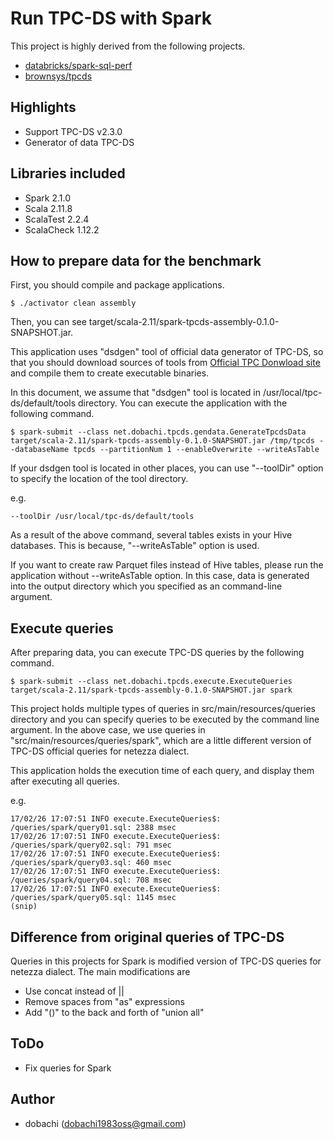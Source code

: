# Run TPC-DS with Spark

This project is highly derived from the following projects.

* [databricks/spark-sql-perf](https://github.com/databricks/spark-sql-perf)
* [brownsys/tpcds](https://github.com/brownsys/tpcds)

## Highlights

- Support TPC-DS v2.3.0
- Generator of data TPC-DS

## Libraries included

- Spark 2.1.0
- Scala 2.11.8
- ScalaTest 2.2.4
- ScalaCheck 1.12.2

## How to prepare data for the benchmark

First, you should compile and package applications.

```
$ ./activator clean assembly
```

Then, you can see target/scala-2.11/spark-tpcds-assembly-0.1.0-SNAPSHOT.jar.

This application uses "dsdgen" tool of official data generator of TPC-DS,
so that you should download sources of tools from 
[Official TPC Donwload site](http://www.tpc.org/tpc_documents_current_versions/current_specifications.asp)
and compile them to create executable binaries.

In this document, we assume that "dsdgen" tool is located in /usr/local/tpc-ds/default/tools directory.
You can execute the application with the following command.

```
$ spark-submit --class net.dobachi.tpcds.gendata.GenerateTpcdsData target/scala-2.11/spark-tpcds-assembly-0.1.0-SNAPSHOT.jar /tmp/tpcds --databaseName tpcds --partitionNum 1 --enableOverwrite --writeAsTable
```

If your dsdgen tool is located in other places, you can use "--toolDir" option
to specify the location of the tool directory.

e.g.

```
--toolDir /usr/local/tpc-ds/default/tools
```

As a result of the above command,
several tables exists in your Hive databases.
This is because, "--writeAsTable" option is used.

If you want to create raw Parquet files instead of Hive tables,
please run the application without --writeAsTable option.
In this case, data is generated into the output directory which you specified
as an command-line argument.

## Execute queries

After preparing data, you can execute TPC-DS queries by the following command.

```
$ spark-submit --class net.dobachi.tpcds.execute.ExecuteQueries target/scala-2.11/spark-tpcds-assembly-0.1.0-SNAPSHOT.jar spark 
```

This project holds multiple types of queries in src/main/resources/queries directory
and you can specify queries to be executed by the command line argument.
In the above case, we use queries in "src/main/resources/queries/spark",
which are a little different version of TPC-DS official queries for netezza dialect.

This application holds the execution time of each query,
and display them after executing all queries.

e.g.

```
17/02/26 17:07:51 INFO execute.ExecuteQueries$: /queries/spark/query01.sql: 2388 msec
17/02/26 17:07:51 INFO execute.ExecuteQueries$: /queries/spark/query02.sql: 791 msec
17/02/26 17:07:51 INFO execute.ExecuteQueries$: /queries/spark/query03.sql: 460 msec
17/02/26 17:07:51 INFO execute.ExecuteQueries$: /queries/spark/query04.sql: 708 msec
17/02/26 17:07:51 INFO execute.ExecuteQueries$: /queries/spark/query05.sql: 1145 msec
(snip)
```

## Difference from original queries of TPC-DS

Queries in this projects for Spark is modified version of TPC-DS queries for netezza dialect.
The main modifications are

* Use concat instead of ||
* Remove spaces from "as" expressions
* Add "()" to the back and forth of "union all"

## ToDo

- Fix queries for Spark

## Author
- dobachi (dobachi1983oss@gmail.com)
